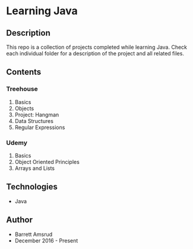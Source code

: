 # Learning Java

## Description

This repo is a collection of projects completed while learning Java.  Check each individual folder for a description of the project and all related files.

## Contents

### Treehouse

  1. Basics
  2. Objects
  3. Project: Hangman
  4. Data Structures
  5. Regular Expressions

### Udemy

  1. Basics
  2. Object Oriented Principles
  3. Arrays and Lists

## Technologies

- Java

## Author

- Barrett Amsrud
- December 2016 - Present
